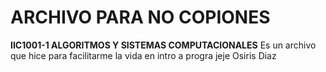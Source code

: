 # ARCHIVO PARA NO COPIONES
**IIC1001-1 ALGORITMOS Y  SISTEMAS COMPUTACIONALES**
Es un archivo que hice para facilitarme la vida en intro a progra jeje
Osiris Diaz
